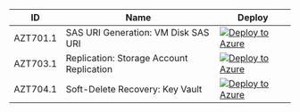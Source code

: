 | ID          | Name                                                             |Deploy|
| ----------- |------------------------------------------------------------------|------|
| AZT701.1    | SAS URI Generation: VM Disk SAS URI|[![Deploy to Azure](https://aka.ms/deploytoazurebutton)](https://portal.azure.com/#create/Microsoft.Template/uri/https%3A%2F%2Fraw.githubusercontent.com%2Fmicrosoft%2FAzDetectSuite%2Fmain%2FAzureThreatResearchMatrix%2FExfiltration%2FAZT701%2FAZT701-1.json)|
| AZT703.1    | Replication: Storage Account Replication|[![Deploy to Azure](https://aka.ms/deploytoazurebutton)](https://portal.azure.com/#create/Microsoft.Template/uri/https%3A%2F%2Fraw.githubusercontent.com%2Fmicrosoft%2FAzDetectSuite%2Fmain%2FAzureThreatResearchMatrix%2FExfiltration%2FAZT703%2FAZT703-1.json)|
| AZT704.1    | Soft-Delete Recovery: Key Vault|[![Deploy to Azure](https://aka.ms/deploytoazurebutton)](https://portal.azure.com/#create/Microsoft.Template/uri/https%3A%2F%2Fraw.githubusercontent.com%2Fmicrosoft%2FAzDetectSuite%2Fmain%2FAzureThreatResearchMatrix%2FExfiltration%2FAZT704%2FAZT704-1.json)|
